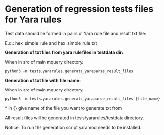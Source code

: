 Generation of regression tests files for Yara rules
=======

Test data should be formed in pairs of Yara rule file and result txt file:

E.g.: hex_simple_rule and hex_simple_rule.txt

**Generation of txt files from yara rule files in testdata dir:**

When in src of main mquery directory:

```
python3 -m tests.yararules.generate_yaraparse_result_files
```

**Generation of txt file with file name:**

When in src of main mquery directory:

```
python3 -m tests.yararules.generate_yaraparse_result_files {file_name}
```

\* in {} give name of the file you want to generate txt from

All result files will be generated in tests/yararules/testdata directory.

Notice: To run the generation script yaramod needs to be installed.
